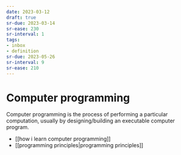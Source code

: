 ```yaml
---
date: 2023-03-12
draft: true
sr-due: 2023-03-14
sr-ease: 230
sr-interval: 1
tags:
- inbox
- definition
sr-due: 2023-05-26
sr-interval: 9
sr-ease: 210
---
```


# Computer programming

Computer programming is the process of performing a particular computation,
usually by designing/building an executable computer program.

- [[how i learn computer programming]]
- [[programming principles|programming principles]]
